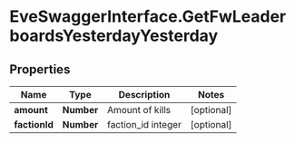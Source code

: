 # EveSwaggerInterface.GetFwLeaderboardsYesterdayYesterday

## Properties
Name | Type | Description | Notes
------------ | ------------- | ------------- | -------------
**amount** | **Number** | Amount of kills | [optional] 
**factionId** | **Number** | faction_id integer | [optional] 


